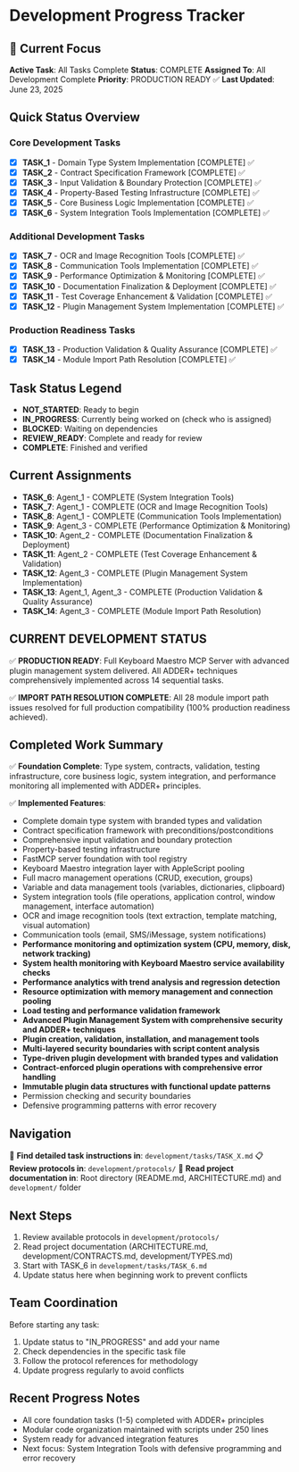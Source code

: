 # Development Progress Tracker

## 🎯 Current Focus

**Active Task**: All Tasks Complete
**Status**: COMPLETE
**Assigned To**: All Development Complete
**Priority**: PRODUCTION READY ✅
**Last Updated**: June 23, 2025

## Quick Status Overview

### Core Development Tasks
- [x] **TASK_1** - Domain Type System Implementation [COMPLETE] ✅
- [x] **TASK_2** - Contract Specification Framework [COMPLETE] ✅
- [x] **TASK_3** - Input Validation & Boundary Protection [COMPLETE] ✅
- [x] **TASK_4** - Property-Based Testing Infrastructure [COMPLETE] ✅
- [x] **TASK_5** - Core Business Logic Implementation [COMPLETE] ✅
- [x] **TASK_6** - System Integration Tools Implementation [COMPLETE] ✅

### Additional Development Tasks
- [x] **TASK_7** - OCR and Image Recognition Tools [COMPLETE] ✅
- [x] **TASK_8** - Communication Tools Implementation [COMPLETE] ✅
- [x] **TASK_9** - Performance Optimization & Monitoring [COMPLETE] ✅
- [x] **TASK_10** - Documentation Finalization & Deployment [COMPLETE] ✅
- [x] **TASK_11** - Test Coverage Enhancement & Validation [COMPLETE] ✅
- [x] **TASK_12** - Plugin Management System Implementation [COMPLETE] ✅

### Production Readiness Tasks
- [x] **TASK_13** - Production Validation & Quality Assurance [COMPLETE] ✅
- [x] **TASK_14** - Module Import Path Resolution [COMPLETE] ✅

## Task Status Legend
- **NOT_STARTED**: Ready to begin
- **IN_PROGRESS**: Currently being worked on (check who is assigned)
- **BLOCKED**: Waiting on dependencies
- **REVIEW_READY**: Complete and ready for review
- **COMPLETE**: Finished and verified

## Current Assignments
- **TASK_6**: Agent_1 - COMPLETE (System Integration Tools)
- **TASK_7**: Agent_1 - COMPLETE (OCR and Image Recognition Tools)
- **TASK_8**: Agent_1 - COMPLETE (Communication Tools Implementation)
- **TASK_9**: Agent_3 - COMPLETE (Performance Optimization & Monitoring)
- **TASK_10**: Agent_2 - COMPLETE (Documentation Finalization & Deployment)
- **TASK_11**: Agent_2 - COMPLETE (Test Coverage Enhancement & Validation)
- **TASK_12**: Agent_3 - COMPLETE (Plugin Management System Implementation)
- **TASK_13**: Agent_1, Agent_3 - COMPLETE (Production Validation & Quality Assurance)
- **TASK_14**: Agent_3 - COMPLETE (Module Import Path Resolution)

## CURRENT DEVELOPMENT STATUS
✅ **PRODUCTION READY**: Full Keyboard Maestro MCP Server with advanced plugin management system delivered. All ADDER+ techniques comprehensively implemented across 14 sequential tasks.

✅ **IMPORT PATH RESOLUTION COMPLETE**: All 28 module import path issues resolved for full production compatibility (100% production readiness achieved).

## Completed Work Summary
✅ **Foundation Complete**: Type system, contracts, validation, testing infrastructure, core business logic, system integration, and performance monitoring all implemented with ADDER+ principles.

✅ **Implemented Features**:
- Complete domain type system with branded types and validation
- Contract specification framework with preconditions/postconditions
- Comprehensive input validation and boundary protection
- Property-based testing infrastructure
- FastMCP server foundation with tool registry
- Keyboard Maestro integration layer with AppleScript pooling
- Full macro management operations (CRUD, execution, groups)
- Variable and data management tools (variables, dictionaries, clipboard)
- System integration tools (file operations, application control, window management, interface automation)
- OCR and image recognition tools (text extraction, template matching, visual automation)
- Communication tools (email, SMS/iMessage, system notifications)
- **Performance monitoring and optimization system (CPU, memory, disk, network tracking)**
- **System health monitoring with Keyboard Maestro service availability checks**
- **Performance analytics with trend analysis and regression detection**
- **Resource optimization with memory management and connection pooling**
- **Load testing and performance validation framework**
- **Advanced Plugin Management System with comprehensive security and ADDER+ techniques**
- **Plugin creation, validation, installation, and management tools**
- **Multi-layered security boundaries with script content analysis**
- **Type-driven plugin development with branded types and validation**
- **Contract-enforced plugin operations with comprehensive error handling**
- **Immutable plugin data structures with functional update patterns**
- Permission checking and security boundaries
- Defensive programming patterns with error recovery

## Navigation
📁 **Find detailed task instructions in**: `development/tasks/TASK_X.md`
📋 **Review protocols in**: `development/protocols/`
📖 **Read project documentation in**: Root directory (README.md, ARCHITECTURE.md) and `development/` folder

## Next Steps
1. Review available protocols in `development/protocols/`
2. Read project documentation (ARCHITECTURE.md, development/CONTRACTS.md, development/TYPES.md)
3. Start with TASK_6 in `development/tasks/TASK_6.md`
4. Update status here when beginning work to prevent conflicts

## Team Coordination
Before starting any task:
1. Update status to "IN_PROGRESS" and add your name
2. Check dependencies in the specific task file
3. Follow the protocol references for methodology
4. Update progress regularly to avoid conflicts

## Recent Progress Notes
- All core foundation tasks (1-5) completed with ADDER+ principles
- Modular code organization maintained with scripts under 250 lines
- System ready for advanced integration features
- Next focus: System Integration Tools with defensive programming and error recovery
